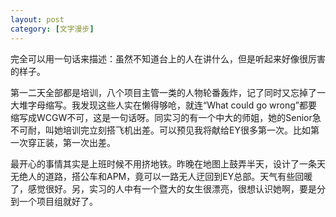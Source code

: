 ```yaml
---
layout: post
category: [文字漫步]
---
```


完全可以用一句话来描述：虽然不知道台上的人在讲什么，但是听起来好像很厉害的样子。

第一二天全部都是培训，八个项目主管一类的人物轮番轰炸，记了同时又忘掉了一大堆字母缩写。我发现这些人实在懒得够呛，就连“What could go wrong”都要缩写成WCGW不可，这是一句话呀。同实习的有一个中大的师姐，她的Senior急不可耐，叫她培训完立刻搭飞机出差。可以预见我将献给EY很多第一次。比如第一次穿正装，第一次出差。

最开心的事情其实是上班时候不用挤地铁。昨晚在地图上鼓弄半天，设计了一条天无绝人的道路，搭公车和APM，竟可以一路无人迂回到EY总部。天气有些回暖了，感觉很好。另，实习的人中有一个暨大的女生很漂亮，很想认识她啊，要是分到一个项目组就好了。